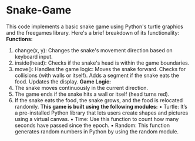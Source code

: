 # Snake-Game
This code implements a basic snake game using Python's turtle graphics and the freegames library. Here's a brief breakdown of its functionality:
**Functions:**
1. change(x, y): Changes the snake's movement direction based on keyboard input.
2. inside(head): Checks if the snake's head is within the game boundaries.
3. move(): Handles the game logic:
   Moves the snake forward.
   Checks for collisions (with walls or itself).
   Adds a segment if the snake eats the food.
   Updates the display.
**Game Logic:**
1. The snake moves continuously in the current direction.
2. The game ends if the snake hits a wall or itself (head turns red).
3. If the snake eats the food, the snake grows, and the food is relocated randomly.
**This game is built using the following modules:**
▪ Turtle: It’s a pre-installed Python library that lets users create shapes and pictures using a virtual canvas.
▪ Time: Use this function to count how many seconds have passed since the epoch.
▪ Random: This function generates random numbers in Python by using the random module.

